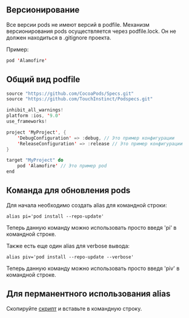 ## Версионирование

Все версии pods не имеют версий в podfile. Механизм версионирования pods осуществляется через podfile.lock. Он не должен находиться в .gitignore проекта.

Пример: 

```swift
pod 'Alamofire'
```

## Общий вид podfile

```swift
source "https://github.com/CocoaPods/Specs.git"
source "https://github.com/TouchInstinct/Podspecs.git"

inhibit_all_warnings!
platform :ios, '9.0'
use_frameworks!

project 'MyProject', {
    'DebugConfiguration' => :debug, // Это пример конфигурации
    'ReleaseConfiguration' => :release // Это пример конфигурации
}

target "MyProject" do
    pod 'Alamofire' // Это пример pod
end
```

## Команда для обновления pods

Для начала необходимо создать alias для командной строки:
```
alias pi='pod install --repo-update'
```
Теперь данную команду можно использовать просто введя 'pi' в командной строке.

Также есть еще один alias для verbose вывода:
```
alias piv='pod install --repo-update --verbose'
```
Теперь данную команду можно использовать просто введя 'piv' в командной строке.

## Для перманентного использования alias 

Скопируйте [скрипт](https://github.com/TouchInstinct/team/blob/master/iOS/Examples/Alias-piv_pi.md) и вставьте в командную строку.
